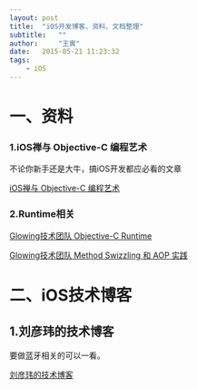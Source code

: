 ```yaml
---
layout: post
title:  "iOS开发博客、资料、文档整理"
subtitle:   ""
author:     "王寅"
date:   2015-05-21 11:23:32
tags:
    - iOS
---
```

# 一、资料

### 1.iOS禅与 Objective-C 编程艺术

不论你新手还是大牛，搞iOS开发都应必看的文章

[iOS禅与 Objective-C 编程艺术](http://www.jianshu.com)

### 2.Runtime相关

[Glowing技术团队 Objective-C Runtime](http://tech.glowing.com/cn/objective-c-runtime/)

[Glowing技术团队 Method Swizzling 和 AOP 实践](http://tech.glowing.com/cn/method-swizzling-aop/)

# 二、iOS技术博客

## 1.刘彦玮的技术博客

要做蓝牙相关的可以一看。

[刘彦玮的技术博客](http://liuyanwei.jumppo.com/)

